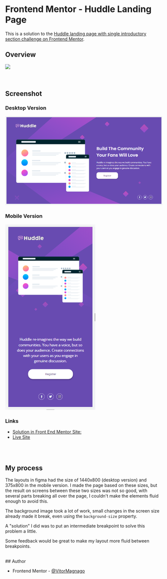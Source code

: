 # Frontend Mentor - Huddle Landing Page

This is a solution to the [Huddle landing page with single introductory section challenge on Frontend Mentor](https://www.frontendmentor.io/challenges/huddle-landing-page-with-a-single-introductory-section-B_2Wvxgi0).

## Overview

 <img src="https://skillicons.dev/icons?i=html,css,vscode,git,github,figma" />

<br>
<br>
<br>

## Screenshot

### Desktop Version

![](images/desktop-solution.png)

### Mobile Version

![](images/mobile-solution.png)

### Links

- [Solution in Front End Mentor Site:](https://www.frontendmentor.io/solutions/nft-preview-card-component-7-GfK5bKTr)
- [Live Site](https://huddle-kappa.vercel.app/)

<br>
<br>

## My process

The layouts in figma had the size of 1440x800 (desktop version) and 375x800 in the mobile version. I made the page based on these sizes, but the result on screens between these two sizes was not so good, with several parts breaking all over the page, I couldn't make the elements fluid enough to avoid this.

The background image took a lot of work, small changes in the screen size already made it break, even using the `background-size` property.

A "solution" I did was to put an intermediate breakpoint to solve this problem a little.

Some feedback would be great to make my layout more fluid between breakpoints.

<br>
## Author

- Frontend Mentor - [@VitorMagnago](https://www.frontendmentor.io/profile/VitorMagnago)
